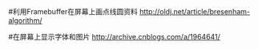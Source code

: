 #利用Framebuffer在屏幕上画点线圆资料
http://oldj.net/article/bresenham-algorithm/

#在屏幕上显示字体和图片
http://archive.cnblogs.com/a/1964641/
